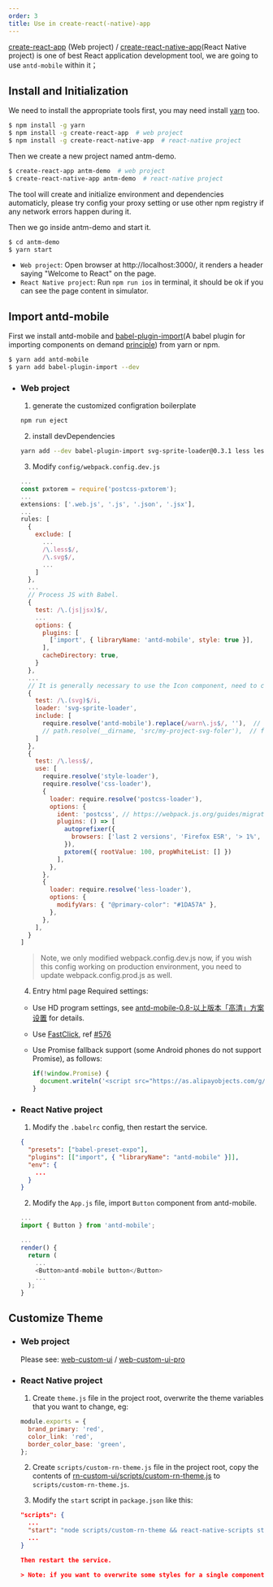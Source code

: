 ```yaml
---
order: 3
title: Use in create-react(-native)-app
---
```


[create-react-app](https://github.com/facebookincubator/create-react-app) (Web project) / [create-react-native-app](https://github.com/react-community/create-react-native-app)(React Native project) is one of best React application development tool, we are going to use `antd-mobile` within it；

## Install and Initialization

We need to install the appropriate tools first, you may need install [yarn](https://github.com/yarnpkg/yarn/) too.

```bash
$ npm install -g yarn
$ npm install -g create-react-app  # web project
$ npm install -g create-react-native-app  # react-native project
```

Then we create a new project named antm-demo.

```bash
$ create-react-app antm-demo  # web project
$ create-react-native-app antm-demo  # react-native project
```

The tool will create and initialize environment and dependencies automaticly, please try config your proxy setting or use other npm registry if any network errors happen during it.

Then we go inside antm-demo and start it.

```bash
$ cd antm-demo
$ yarn start
```

- `Web project`: Open browser at http://localhost:3000/, it renders a header saying "Welcome to React" on the page.
- `React Native project`: Run `npm run ios` in terminal, it should be ok if you can see the page content in simulator.

## Import antd-mobile

First we install antd-mobile and [babel-plugin-import](https://github.com/ant-design/babel-plugin-import)(A babel plugin for importing components on demand [principle](https://github.com/ant-design/ant-design/blob/master/docs/react/getting-started#Import-on-Demand)) from yarn or npm.

  ```bash
  $ yarn add antd-mobile
  $ yarn add babel-plugin-import --dev
  ```

- ### Web project

  1. generate the customized configration boilerplate

    ```bash
    npm run eject
    ```

  2. install devDependencies

    ```bash
    yarn add --dev babel-plugin-import svg-sprite-loader@0.3.1 less less-loader postcss-pxtorem
    ```

  3. Modify `config/webpack.config.dev.js`

    ```js
    ...
    const pxtorem = require('postcss-pxtorem');
    ...
    extensions: ['.web.js', '.js', '.json', '.jsx'],
    ...
    rules: [
      {
        exclude: [
          ...
          /\.less$/,
          /\.svg$/,
          ...
        ]
      },
      ...
      // Process JS with Babel.
      {
        test: /\.(js|jsx)$/,
        ...
        options: {
          plugins: [
            ['import', { libraryName: 'antd-mobile', style: true }],
          ],
          cacheDirectory: true,
        }
      },
      ...
      // It is generally necessary to use the Icon component, need to configure svg-sprite-loader
      {
        test: /\.(svg)$/i,
        loader: 'svg-sprite-loader',
        include: [
          require.resolve('antd-mobile').replace(/warn\.js$/, ''),  // 1. svg files of antd-mobile
          // path.resolve(__dirname, 'src/my-project-svg-foler'),  // folder of svg files in your project
        ]
      },
      {
        test: /\.less$/,
        use: [
          require.resolve('style-loader'),
          require.resolve('css-loader'),
          {
            loader: require.resolve('postcss-loader'),
            options: {
              ident: 'postcss', // https://webpack.js.org/guides/migrating/#complex-options
              plugins: () => [
                autoprefixer({
                  browsers: ['last 2 versions', 'Firefox ESR', '> 1%', 'ie >= 8', 'iOS >= 8', 'Android >= 4'],
                }),
                pxtorem({ rootValue: 100, propWhiteList: [] })
              ],
            },
          },
          {
            loader: require.resolve('less-loader'),
            options: {
              modifyVars: { "@primary-color": "#1DA57A" },
            },
          },
        ],
      }
    ]
    ```
    > Note, we only modified webpack.config.dev.js now, if you wish this config working on production environment, you need to update webpack.config.prod.js as well.

  4. Entry html page Required settings:

    - Use HD program settings, see [antd-mobile-0.8-以上版本「高清」方案设置](https://github.com/ant-design/ant-design-mobile/wiki/antd-mobile-0.8-%E4%BB%A5%E4%B8%8A%E7%89%88%E6%9C%AC%E3%80%8C%E9%AB%98%E6%B8%85%E3%80%8D%E6%96%B9%E6%A1%88%E8%AE%BE%E7%BD%AE) for details.
    - Use [FastClick](https://github.com/ftlabs/fastclick), ref [#576](https://github.com/ant-design/ant-design-mobile/issues/576)
    - Use Promise fallback support (some Android phones do not support Promise), as follows:

      ```js
      if(!window.Promise) {
        document.writeln('<script src="https://as.alipayobjects.com/g/component/es6-promise/3.2.2/es6-promise.min.js"'+'>'+'<'+'/'+'script>');
      }
      ```

- ### React Native project

  1. Modify the `.babelrc` config, then restart the service.

    ```json
    {
      "presets": ["babel-preset-expo"],
      "plugins": [["import", { "libraryName": "antd-mobile" }]],
      "env": {
        ...
      }
    }
    ```
  2. Modify the `App.js` file, import `Button` component from antd-mobile.

    ```js
    ...
    import { Button } from 'antd-mobile';

    ...
    render() {
      return (
        ...
        <Button>antd-mobile button</Button>
        ...
      );
    }
    ```

## Customize Theme

- ### Web project

  Please see: [web-custom-ui](https://github.com/ant-design/antd-mobile-samples/tree/master/web-custom-ui) / [web-custom-ui-pro](https://github.com/ant-design/antd-mobile-samples/tree/master/web-custom-ui-pro)

- ### React Native project

  1. Create `theme.js` file in the project root, overwrite the theme variables that you want to change, eg:

    ```js
    module.exports = {
      brand_primary: 'red',
      color_link: 'red',
      border_color_base: 'green',
    };
    ```
  2. Create `scripts/custom-rn-theme.js` file in the project root, copy the contents of [rn-custom-ui/scripts/custom-rn-theme.js](https://github.com/ant-design/antd-mobile-samples/blob/master/rn-custom-ui/scripts/custom-rn-theme.js) to `scripts/custom-rn-theme.js`.

  3. Modify the `start` script in `package.json` like this:

    ```json
    "scripts": {
      ...
      "start": "node scripts/custom-rn-theme && react-native-scripts start",
      ...
    }

    Then restart the service.

  > Note: if you want to overwrite some styles for a single component, please see [ant-design-mobile/issues/1174](https://github.com/ant-design/ant-design-mobile/issues/1174#issuecomment-295256831) (currently support 1.x verion)
